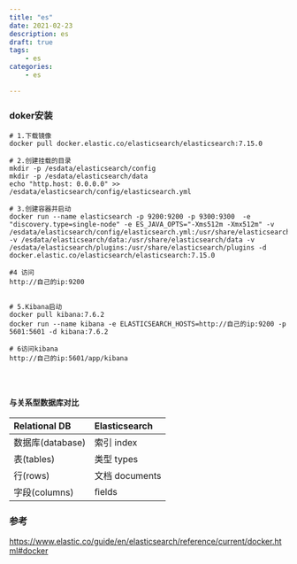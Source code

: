 ```yaml
---
title: "es"
date: 2021-02-23
description: es
draft: true
tags:
    - es
categories:
    - es

---
```






### doker安装



```shell
# 1.下载镜像
docker pull docker.elastic.co/elasticsearch/elasticsearch:7.15.0

# 2.创建挂载的目录
mkdir -p /esdata/elasticsearch/config
mkdir -p /esdata/elasticsearch/data
echo "http.host: 0.0.0.0" >> /esdata/elasticsearch/config/elasticsearch.yml

# 3.创建容器并启动
docker run --name elasticsearch -p 9200:9200 -p 9300:9300  -e "discovery.type=single-node" -e ES_JAVA_OPTS="-Xms512m -Xmx512m" -v /esdata/elasticsearch/config/elasticsearch.yml:/usr/share/elasticsearch/config/elasticsearch.yml -v /esdata/elasticsearch/data:/usr/share/elasticsearch/data -v /esdata/elasticsearch/plugins:/usr/share/elasticsearch/plugins -d  docker.elastic.co/elasticsearch/elasticsearch:7.15.0

#4 访问
http://自己的ip:9200


# 5.Kibana启动
docker pull kibana:7.6.2
docker run --name kibana -e ELASTICSEARCH_HOSTS=http://自己的ip:9200 -p 5601:5601 -d kibana:7.6.2

# 6访问kibana
http://自己的ip:5601/app/kibana




```



####   与关系型数据库对比

| **Relational DB** | **Elasticsearch** |
| :---------------- | :---------------- |
| 数据库(database)  | 索引 index        |
| 表(tables)        | 类型 types        |
| 行(rows)          | 文档 documents    |
| 字段(columns)     | ﬁelds             |





### 参考

https://www.elastic.co/guide/en/elasticsearch/reference/current/docker.html#docker

